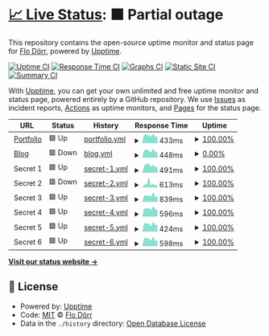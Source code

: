 # [📈 Live Status](https://status.flodoerr.com): <!--live status--> **🟧 Partial outage**

This repository contains the open-source uptime monitor and status page for [Flo Dörr](https://flodoerr.com/), powered by [Upptime](https://github.com/upptime/upptime).

[![Uptime CI](https://github.com/flokol120/uptime/workflows/Uptime%20CI/badge.svg)](https://github.com/flokol120/uptime/actions?query=workflow%3A%22Uptime+CI%22)
[![Response Time CI](https://github.com/flokol120/uptime/workflows/Response%20Time%20CI/badge.svg)](https://github.com/flokol120/uptime/actions?query=workflow%3A%22Response+Time+CI%22)
[![Graphs CI](https://github.com/flokol120/uptime/workflows/Graphs%20CI/badge.svg)](https://github.com/flokol120/uptime/actions?query=workflow%3A%22Graphs+CI%22)
[![Static Site CI](https://github.com/flokol120/uptime/workflows/Static%20Site%20CI/badge.svg)](https://github.com/flokol120/uptime/actions?query=workflow%3A%22Static+Site+CI%22)
[![Summary CI](https://github.com/flokol120/uptime/workflows/Summary%20CI/badge.svg)](https://github.com/flokol120/uptime/actions?query=workflow%3A%22Summary+CI%22)

With [Upptime](https://upptime.js.org), you can get your own unlimited and free uptime monitor and status page, powered entirely by a GitHub repository. We use [Issues](https://github.com/flokol120/uptime/issues) as incident reports, [Actions](https://github.com/flokol120/uptime/actions) as uptime monitors, and [Pages](https://status.flodoerr.com) for the status page.

<!--start: status pages-->
<!-- This summary is generated by Upptime (https://github.com/upptime/upptime) -->
<!-- Do not edit this manually, your changes will be overwritten -->
<!-- prettier-ignore -->
| URL | Status | History | Response Time | Uptime |
| --- | ------ | ------- | ------------- | ------ |
| <img alt="" src="https://icons.duckduckgo.com/ip3/flodoerr.com.ico" height="13"> [Portfolio](https://flodoerr.com) | 🟩 Up | [portfolio.yml](https://github.com/flokol120/uptime/commits/HEAD/history/portfolio.yml) | <details><summary><img alt="Response time graph" src="./graphs/portfolio/response-time-week.png" height="20"> 433ms</summary><br><a href="https://status.flodoerr.com/history/portfolio"><img alt="Response time 596" src="https://img.shields.io/endpoint?url=https%3A%2F%2Fraw.githubusercontent.com%2Fflokol120%2Fuptime%2FHEAD%2Fapi%2Fportfolio%2Fresponse-time.json"></a><br><a href="https://status.flodoerr.com/history/portfolio"><img alt="24-hour response time 376" src="https://img.shields.io/endpoint?url=https%3A%2F%2Fraw.githubusercontent.com%2Fflokol120%2Fuptime%2FHEAD%2Fapi%2Fportfolio%2Fresponse-time-day.json"></a><br><a href="https://status.flodoerr.com/history/portfolio"><img alt="7-day response time 433" src="https://img.shields.io/endpoint?url=https%3A%2F%2Fraw.githubusercontent.com%2Fflokol120%2Fuptime%2FHEAD%2Fapi%2Fportfolio%2Fresponse-time-week.json"></a><br><a href="https://status.flodoerr.com/history/portfolio"><img alt="30-day response time 492" src="https://img.shields.io/endpoint?url=https%3A%2F%2Fraw.githubusercontent.com%2Fflokol120%2Fuptime%2FHEAD%2Fapi%2Fportfolio%2Fresponse-time-month.json"></a><br><a href="https://status.flodoerr.com/history/portfolio"><img alt="1-year response time 596" src="https://img.shields.io/endpoint?url=https%3A%2F%2Fraw.githubusercontent.com%2Fflokol120%2Fuptime%2FHEAD%2Fapi%2Fportfolio%2Fresponse-time-year.json"></a></details> | <details><summary><a href="https://status.flodoerr.com/history/portfolio">100.00%</a></summary><a href="https://status.flodoerr.com/history/portfolio"><img alt="All-time uptime 99.91%" src="https://img.shields.io/endpoint?url=https%3A%2F%2Fraw.githubusercontent.com%2Fflokol120%2Fuptime%2FHEAD%2Fapi%2Fportfolio%2Fuptime.json"></a><br><a href="https://status.flodoerr.com/history/portfolio"><img alt="24-hour uptime 100.00%" src="https://img.shields.io/endpoint?url=https%3A%2F%2Fraw.githubusercontent.com%2Fflokol120%2Fuptime%2FHEAD%2Fapi%2Fportfolio%2Fuptime-day.json"></a><br><a href="https://status.flodoerr.com/history/portfolio"><img alt="7-day uptime 100.00%" src="https://img.shields.io/endpoint?url=https%3A%2F%2Fraw.githubusercontent.com%2Fflokol120%2Fuptime%2FHEAD%2Fapi%2Fportfolio%2Fuptime-week.json"></a><br><a href="https://status.flodoerr.com/history/portfolio"><img alt="30-day uptime 99.40%" src="https://img.shields.io/endpoint?url=https%3A%2F%2Fraw.githubusercontent.com%2Fflokol120%2Fuptime%2FHEAD%2Fapi%2Fportfolio%2Fuptime-month.json"></a><br><a href="https://status.flodoerr.com/history/portfolio"><img alt="1-year uptime 99.91%" src="https://img.shields.io/endpoint?url=https%3A%2F%2Fraw.githubusercontent.com%2Fflokol120%2Fuptime%2FHEAD%2Fapi%2Fportfolio%2Fuptime-year.json"></a></details>
| <img alt="" src="https://icons.duckduckgo.com/ip3/blog.flodoerr.com.ico" height="13"> [Blog](https://blog.flodoerr.com) | 🟥 Down | [blog.yml](https://github.com/flokol120/uptime/commits/HEAD/history/blog.yml) | <details><summary><img alt="Response time graph" src="./graphs/blog/response-time-week.png" height="20"> 448ms</summary><br><a href="https://status.flodoerr.com/history/blog"><img alt="Response time 697" src="https://img.shields.io/endpoint?url=https%3A%2F%2Fraw.githubusercontent.com%2Fflokol120%2Fuptime%2FHEAD%2Fapi%2Fblog%2Fresponse-time.json"></a><br><a href="https://status.flodoerr.com/history/blog"><img alt="24-hour response time 377" src="https://img.shields.io/endpoint?url=https%3A%2F%2Fraw.githubusercontent.com%2Fflokol120%2Fuptime%2FHEAD%2Fapi%2Fblog%2Fresponse-time-day.json"></a><br><a href="https://status.flodoerr.com/history/blog"><img alt="7-day response time 448" src="https://img.shields.io/endpoint?url=https%3A%2F%2Fraw.githubusercontent.com%2Fflokol120%2Fuptime%2FHEAD%2Fapi%2Fblog%2Fresponse-time-week.json"></a><br><a href="https://status.flodoerr.com/history/blog"><img alt="30-day response time 602" src="https://img.shields.io/endpoint?url=https%3A%2F%2Fraw.githubusercontent.com%2Fflokol120%2Fuptime%2FHEAD%2Fapi%2Fblog%2Fresponse-time-month.json"></a><br><a href="https://status.flodoerr.com/history/blog"><img alt="1-year response time 697" src="https://img.shields.io/endpoint?url=https%3A%2F%2Fraw.githubusercontent.com%2Fflokol120%2Fuptime%2FHEAD%2Fapi%2Fblog%2Fresponse-time-year.json"></a></details> | <details><summary><a href="https://status.flodoerr.com/history/blog">0.00%</a></summary><a href="https://status.flodoerr.com/history/blog"><img alt="All-time uptime 90.84%" src="https://img.shields.io/endpoint?url=https%3A%2F%2Fraw.githubusercontent.com%2Fflokol120%2Fuptime%2FHEAD%2Fapi%2Fblog%2Fuptime.json"></a><br><a href="https://status.flodoerr.com/history/blog"><img alt="24-hour uptime 0.00%" src="https://img.shields.io/endpoint?url=https%3A%2F%2Fraw.githubusercontent.com%2Fflokol120%2Fuptime%2FHEAD%2Fapi%2Fblog%2Fuptime-day.json"></a><br><a href="https://status.flodoerr.com/history/blog"><img alt="7-day uptime 0.00%" src="https://img.shields.io/endpoint?url=https%3A%2F%2Fraw.githubusercontent.com%2Fflokol120%2Fuptime%2FHEAD%2Fapi%2Fblog%2Fuptime-week.json"></a><br><a href="https://status.flodoerr.com/history/blog"><img alt="30-day uptime 37.86%" src="https://img.shields.io/endpoint?url=https%3A%2F%2Fraw.githubusercontent.com%2Fflokol120%2Fuptime%2FHEAD%2Fapi%2Fblog%2Fuptime-month.json"></a><br><a href="https://status.flodoerr.com/history/blog"><img alt="1-year uptime 90.84%" src="https://img.shields.io/endpoint?url=https%3A%2F%2Fraw.githubusercontent.com%2Fflokol120%2Fuptime%2FHEAD%2Fapi%2Fblog%2Fuptime-year.json"></a></details>
| <img alt="" src="https://icons.duckduckgo.com/ip3/null.ico" height="13"> Secret 1 | 🟩 Up | [secret-1.yml](https://github.com/flokol120/uptime/commits/HEAD/history/secret-1.yml) | <details><summary><img alt="Response time graph" src="./graphs/secret-1/response-time-week.png" height="20"> 491ms</summary><br><a href="https://status.flodoerr.com/history/secret-1"><img alt="Response time 622" src="https://img.shields.io/endpoint?url=https%3A%2F%2Fraw.githubusercontent.com%2Fflokol120%2Fuptime%2FHEAD%2Fapi%2Fsecret-1%2Fresponse-time.json"></a><br><a href="https://status.flodoerr.com/history/secret-1"><img alt="24-hour response time 393" src="https://img.shields.io/endpoint?url=https%3A%2F%2Fraw.githubusercontent.com%2Fflokol120%2Fuptime%2FHEAD%2Fapi%2Fsecret-1%2Fresponse-time-day.json"></a><br><a href="https://status.flodoerr.com/history/secret-1"><img alt="7-day response time 491" src="https://img.shields.io/endpoint?url=https%3A%2F%2Fraw.githubusercontent.com%2Fflokol120%2Fuptime%2FHEAD%2Fapi%2Fsecret-1%2Fresponse-time-week.json"></a><br><a href="https://status.flodoerr.com/history/secret-1"><img alt="30-day response time 518" src="https://img.shields.io/endpoint?url=https%3A%2F%2Fraw.githubusercontent.com%2Fflokol120%2Fuptime%2FHEAD%2Fapi%2Fsecret-1%2Fresponse-time-month.json"></a><br><a href="https://status.flodoerr.com/history/secret-1"><img alt="1-year response time 622" src="https://img.shields.io/endpoint?url=https%3A%2F%2Fraw.githubusercontent.com%2Fflokol120%2Fuptime%2FHEAD%2Fapi%2Fsecret-1%2Fresponse-time-year.json"></a></details> | <details><summary><a href="https://status.flodoerr.com/history/secret-1">100.00%</a></summary><a href="https://status.flodoerr.com/history/secret-1"><img alt="All-time uptime 99.91%" src="https://img.shields.io/endpoint?url=https%3A%2F%2Fraw.githubusercontent.com%2Fflokol120%2Fuptime%2FHEAD%2Fapi%2Fsecret-1%2Fuptime.json"></a><br><a href="https://status.flodoerr.com/history/secret-1"><img alt="24-hour uptime 100.00%" src="https://img.shields.io/endpoint?url=https%3A%2F%2Fraw.githubusercontent.com%2Fflokol120%2Fuptime%2FHEAD%2Fapi%2Fsecret-1%2Fuptime-day.json"></a><br><a href="https://status.flodoerr.com/history/secret-1"><img alt="7-day uptime 100.00%" src="https://img.shields.io/endpoint?url=https%3A%2F%2Fraw.githubusercontent.com%2Fflokol120%2Fuptime%2FHEAD%2Fapi%2Fsecret-1%2Fuptime-week.json"></a><br><a href="https://status.flodoerr.com/history/secret-1"><img alt="30-day uptime 99.41%" src="https://img.shields.io/endpoint?url=https%3A%2F%2Fraw.githubusercontent.com%2Fflokol120%2Fuptime%2FHEAD%2Fapi%2Fsecret-1%2Fuptime-month.json"></a><br><a href="https://status.flodoerr.com/history/secret-1"><img alt="1-year uptime 99.91%" src="https://img.shields.io/endpoint?url=https%3A%2F%2Fraw.githubusercontent.com%2Fflokol120%2Fuptime%2FHEAD%2Fapi%2Fsecret-1%2Fuptime-year.json"></a></details>
| <img alt="" src="https://icons.duckduckgo.com/ip3/null.ico" height="13"> Secret 2 | 🟥 Down | [secret-2.yml](https://github.com/flokol120/uptime/commits/HEAD/history/secret-2.yml) | <details><summary><img alt="Response time graph" src="./graphs/secret-2/response-time-week.png" height="20"> 613ms</summary><br><a href="https://status.flodoerr.com/history/secret-2"><img alt="Response time 773" src="https://img.shields.io/endpoint?url=https%3A%2F%2Fraw.githubusercontent.com%2Fflokol120%2Fuptime%2FHEAD%2Fapi%2Fsecret-2%2Fresponse-time.json"></a><br><a href="https://status.flodoerr.com/history/secret-2"><img alt="24-hour response time 361" src="https://img.shields.io/endpoint?url=https%3A%2F%2Fraw.githubusercontent.com%2Fflokol120%2Fuptime%2FHEAD%2Fapi%2Fsecret-2%2Fresponse-time-day.json"></a><br><a href="https://status.flodoerr.com/history/secret-2"><img alt="7-day response time 613" src="https://img.shields.io/endpoint?url=https%3A%2F%2Fraw.githubusercontent.com%2Fflokol120%2Fuptime%2FHEAD%2Fapi%2Fsecret-2%2Fresponse-time-week.json"></a><br><a href="https://status.flodoerr.com/history/secret-2"><img alt="30-day response time 576" src="https://img.shields.io/endpoint?url=https%3A%2F%2Fraw.githubusercontent.com%2Fflokol120%2Fuptime%2FHEAD%2Fapi%2Fsecret-2%2Fresponse-time-month.json"></a><br><a href="https://status.flodoerr.com/history/secret-2"><img alt="1-year response time 773" src="https://img.shields.io/endpoint?url=https%3A%2F%2Fraw.githubusercontent.com%2Fflokol120%2Fuptime%2FHEAD%2Fapi%2Fsecret-2%2Fresponse-time-year.json"></a></details> | <details><summary><a href="https://status.flodoerr.com/history/secret-2">100.00%</a></summary><a href="https://status.flodoerr.com/history/secret-2"><img alt="All-time uptime 99.60%" src="https://img.shields.io/endpoint?url=https%3A%2F%2Fraw.githubusercontent.com%2Fflokol120%2Fuptime%2FHEAD%2Fapi%2Fsecret-2%2Fuptime.json"></a><br><a href="https://status.flodoerr.com/history/secret-2"><img alt="24-hour uptime 100.00%" src="https://img.shields.io/endpoint?url=https%3A%2F%2Fraw.githubusercontent.com%2Fflokol120%2Fuptime%2FHEAD%2Fapi%2Fsecret-2%2Fuptime-day.json"></a><br><a href="https://status.flodoerr.com/history/secret-2"><img alt="7-day uptime 100.00%" src="https://img.shields.io/endpoint?url=https%3A%2F%2Fraw.githubusercontent.com%2Fflokol120%2Fuptime%2FHEAD%2Fapi%2Fsecret-2%2Fuptime-week.json"></a><br><a href="https://status.flodoerr.com/history/secret-2"><img alt="30-day uptime 99.30%" src="https://img.shields.io/endpoint?url=https%3A%2F%2Fraw.githubusercontent.com%2Fflokol120%2Fuptime%2FHEAD%2Fapi%2Fsecret-2%2Fuptime-month.json"></a><br><a href="https://status.flodoerr.com/history/secret-2"><img alt="1-year uptime 99.60%" src="https://img.shields.io/endpoint?url=https%3A%2F%2Fraw.githubusercontent.com%2Fflokol120%2Fuptime%2FHEAD%2Fapi%2Fsecret-2%2Fuptime-year.json"></a></details>
| <img alt="" src="https://icons.duckduckgo.com/ip3/null.ico" height="13"> Secret 3 | 🟩 Up | [secret-3.yml](https://github.com/flokol120/uptime/commits/HEAD/history/secret-3.yml) | <details><summary><img alt="Response time graph" src="./graphs/secret-3/response-time-week.png" height="20"> 839ms</summary><br><a href="https://status.flodoerr.com/history/secret-3"><img alt="Response time 941" src="https://img.shields.io/endpoint?url=https%3A%2F%2Fraw.githubusercontent.com%2Fflokol120%2Fuptime%2FHEAD%2Fapi%2Fsecret-3%2Fresponse-time.json"></a><br><a href="https://status.flodoerr.com/history/secret-3"><img alt="24-hour response time 704" src="https://img.shields.io/endpoint?url=https%3A%2F%2Fraw.githubusercontent.com%2Fflokol120%2Fuptime%2FHEAD%2Fapi%2Fsecret-3%2Fresponse-time-day.json"></a><br><a href="https://status.flodoerr.com/history/secret-3"><img alt="7-day response time 839" src="https://img.shields.io/endpoint?url=https%3A%2F%2Fraw.githubusercontent.com%2Fflokol120%2Fuptime%2FHEAD%2Fapi%2Fsecret-3%2Fresponse-time-week.json"></a><br><a href="https://status.flodoerr.com/history/secret-3"><img alt="30-day response time 897" src="https://img.shields.io/endpoint?url=https%3A%2F%2Fraw.githubusercontent.com%2Fflokol120%2Fuptime%2FHEAD%2Fapi%2Fsecret-3%2Fresponse-time-month.json"></a><br><a href="https://status.flodoerr.com/history/secret-3"><img alt="1-year response time 941" src="https://img.shields.io/endpoint?url=https%3A%2F%2Fraw.githubusercontent.com%2Fflokol120%2Fuptime%2FHEAD%2Fapi%2Fsecret-3%2Fresponse-time-year.json"></a></details> | <details><summary><a href="https://status.flodoerr.com/history/secret-3">100.00%</a></summary><a href="https://status.flodoerr.com/history/secret-3"><img alt="All-time uptime 99.90%" src="https://img.shields.io/endpoint?url=https%3A%2F%2Fraw.githubusercontent.com%2Fflokol120%2Fuptime%2FHEAD%2Fapi%2Fsecret-3%2Fuptime.json"></a><br><a href="https://status.flodoerr.com/history/secret-3"><img alt="24-hour uptime 100.00%" src="https://img.shields.io/endpoint?url=https%3A%2F%2Fraw.githubusercontent.com%2Fflokol120%2Fuptime%2FHEAD%2Fapi%2Fsecret-3%2Fuptime-day.json"></a><br><a href="https://status.flodoerr.com/history/secret-3"><img alt="7-day uptime 100.00%" src="https://img.shields.io/endpoint?url=https%3A%2F%2Fraw.githubusercontent.com%2Fflokol120%2Fuptime%2FHEAD%2Fapi%2Fsecret-3%2Fuptime-week.json"></a><br><a href="https://status.flodoerr.com/history/secret-3"><img alt="30-day uptime 99.33%" src="https://img.shields.io/endpoint?url=https%3A%2F%2Fraw.githubusercontent.com%2Fflokol120%2Fuptime%2FHEAD%2Fapi%2Fsecret-3%2Fuptime-month.json"></a><br><a href="https://status.flodoerr.com/history/secret-3"><img alt="1-year uptime 99.90%" src="https://img.shields.io/endpoint?url=https%3A%2F%2Fraw.githubusercontent.com%2Fflokol120%2Fuptime%2FHEAD%2Fapi%2Fsecret-3%2Fuptime-year.json"></a></details>
| <img alt="" src="https://icons.duckduckgo.com/ip3/null.ico" height="13"> Secret 4 | 🟩 Up | [secret-4.yml](https://github.com/flokol120/uptime/commits/HEAD/history/secret-4.yml) | <details><summary><img alt="Response time graph" src="./graphs/secret-4/response-time-week.png" height="20"> 596ms</summary><br><a href="https://status.flodoerr.com/history/secret-4"><img alt="Response time 785" src="https://img.shields.io/endpoint?url=https%3A%2F%2Fraw.githubusercontent.com%2Fflokol120%2Fuptime%2FHEAD%2Fapi%2Fsecret-4%2Fresponse-time.json"></a><br><a href="https://status.flodoerr.com/history/secret-4"><img alt="24-hour response time 485" src="https://img.shields.io/endpoint?url=https%3A%2F%2Fraw.githubusercontent.com%2Fflokol120%2Fuptime%2FHEAD%2Fapi%2Fsecret-4%2Fresponse-time-day.json"></a><br><a href="https://status.flodoerr.com/history/secret-4"><img alt="7-day response time 596" src="https://img.shields.io/endpoint?url=https%3A%2F%2Fraw.githubusercontent.com%2Fflokol120%2Fuptime%2FHEAD%2Fapi%2Fsecret-4%2Fresponse-time-week.json"></a><br><a href="https://status.flodoerr.com/history/secret-4"><img alt="30-day response time 643" src="https://img.shields.io/endpoint?url=https%3A%2F%2Fraw.githubusercontent.com%2Fflokol120%2Fuptime%2FHEAD%2Fapi%2Fsecret-4%2Fresponse-time-month.json"></a><br><a href="https://status.flodoerr.com/history/secret-4"><img alt="1-year response time 785" src="https://img.shields.io/endpoint?url=https%3A%2F%2Fraw.githubusercontent.com%2Fflokol120%2Fuptime%2FHEAD%2Fapi%2Fsecret-4%2Fresponse-time-year.json"></a></details> | <details><summary><a href="https://status.flodoerr.com/history/secret-4">100.00%</a></summary><a href="https://status.flodoerr.com/history/secret-4"><img alt="All-time uptime 99.90%" src="https://img.shields.io/endpoint?url=https%3A%2F%2Fraw.githubusercontent.com%2Fflokol120%2Fuptime%2FHEAD%2Fapi%2Fsecret-4%2Fuptime.json"></a><br><a href="https://status.flodoerr.com/history/secret-4"><img alt="24-hour uptime 100.00%" src="https://img.shields.io/endpoint?url=https%3A%2F%2Fraw.githubusercontent.com%2Fflokol120%2Fuptime%2FHEAD%2Fapi%2Fsecret-4%2Fuptime-day.json"></a><br><a href="https://status.flodoerr.com/history/secret-4"><img alt="7-day uptime 100.00%" src="https://img.shields.io/endpoint?url=https%3A%2F%2Fraw.githubusercontent.com%2Fflokol120%2Fuptime%2FHEAD%2Fapi%2Fsecret-4%2Fuptime-week.json"></a><br><a href="https://status.flodoerr.com/history/secret-4"><img alt="30-day uptime 99.34%" src="https://img.shields.io/endpoint?url=https%3A%2F%2Fraw.githubusercontent.com%2Fflokol120%2Fuptime%2FHEAD%2Fapi%2Fsecret-4%2Fuptime-month.json"></a><br><a href="https://status.flodoerr.com/history/secret-4"><img alt="1-year uptime 99.90%" src="https://img.shields.io/endpoint?url=https%3A%2F%2Fraw.githubusercontent.com%2Fflokol120%2Fuptime%2FHEAD%2Fapi%2Fsecret-4%2Fuptime-year.json"></a></details>
| <img alt="" src="https://icons.duckduckgo.com/ip3/null.ico" height="13"> Secret 5 | 🟩 Up | [secret-5.yml](https://github.com/flokol120/uptime/commits/HEAD/history/secret-5.yml) | <details><summary><img alt="Response time graph" src="./graphs/secret-5/response-time-week.png" height="20"> 424ms</summary><br><a href="https://status.flodoerr.com/history/secret-5"><img alt="Response time 583" src="https://img.shields.io/endpoint?url=https%3A%2F%2Fraw.githubusercontent.com%2Fflokol120%2Fuptime%2FHEAD%2Fapi%2Fsecret-5%2Fresponse-time.json"></a><br><a href="https://status.flodoerr.com/history/secret-5"><img alt="24-hour response time 355" src="https://img.shields.io/endpoint?url=https%3A%2F%2Fraw.githubusercontent.com%2Fflokol120%2Fuptime%2FHEAD%2Fapi%2Fsecret-5%2Fresponse-time-day.json"></a><br><a href="https://status.flodoerr.com/history/secret-5"><img alt="7-day response time 424" src="https://img.shields.io/endpoint?url=https%3A%2F%2Fraw.githubusercontent.com%2Fflokol120%2Fuptime%2FHEAD%2Fapi%2Fsecret-5%2Fresponse-time-week.json"></a><br><a href="https://status.flodoerr.com/history/secret-5"><img alt="30-day response time 464" src="https://img.shields.io/endpoint?url=https%3A%2F%2Fraw.githubusercontent.com%2Fflokol120%2Fuptime%2FHEAD%2Fapi%2Fsecret-5%2Fresponse-time-month.json"></a><br><a href="https://status.flodoerr.com/history/secret-5"><img alt="1-year response time 583" src="https://img.shields.io/endpoint?url=https%3A%2F%2Fraw.githubusercontent.com%2Fflokol120%2Fuptime%2FHEAD%2Fapi%2Fsecret-5%2Fresponse-time-year.json"></a></details> | <details><summary><a href="https://status.flodoerr.com/history/secret-5">100.00%</a></summary><a href="https://status.flodoerr.com/history/secret-5"><img alt="All-time uptime 99.92%" src="https://img.shields.io/endpoint?url=https%3A%2F%2Fraw.githubusercontent.com%2Fflokol120%2Fuptime%2FHEAD%2Fapi%2Fsecret-5%2Fuptime.json"></a><br><a href="https://status.flodoerr.com/history/secret-5"><img alt="24-hour uptime 100.00%" src="https://img.shields.io/endpoint?url=https%3A%2F%2Fraw.githubusercontent.com%2Fflokol120%2Fuptime%2FHEAD%2Fapi%2Fsecret-5%2Fuptime-day.json"></a><br><a href="https://status.flodoerr.com/history/secret-5"><img alt="7-day uptime 100.00%" src="https://img.shields.io/endpoint?url=https%3A%2F%2Fraw.githubusercontent.com%2Fflokol120%2Fuptime%2FHEAD%2Fapi%2Fsecret-5%2Fuptime-week.json"></a><br><a href="https://status.flodoerr.com/history/secret-5"><img alt="30-day uptime 99.42%" src="https://img.shields.io/endpoint?url=https%3A%2F%2Fraw.githubusercontent.com%2Fflokol120%2Fuptime%2FHEAD%2Fapi%2Fsecret-5%2Fuptime-month.json"></a><br><a href="https://status.flodoerr.com/history/secret-5"><img alt="1-year uptime 99.92%" src="https://img.shields.io/endpoint?url=https%3A%2F%2Fraw.githubusercontent.com%2Fflokol120%2Fuptime%2FHEAD%2Fapi%2Fsecret-5%2Fuptime-year.json"></a></details>
| <img alt="" src="https://icons.duckduckgo.com/ip3/null.ico" height="13"> Secret 6 | 🟩 Up | [secret-6.yml](https://github.com/flokol120/uptime/commits/HEAD/history/secret-6.yml) | <details><summary><img alt="Response time graph" src="./graphs/secret-6/response-time-week.png" height="20"> 598ms</summary><br><a href="https://status.flodoerr.com/history/secret-6"><img alt="Response time 779" src="https://img.shields.io/endpoint?url=https%3A%2F%2Fraw.githubusercontent.com%2Fflokol120%2Fuptime%2FHEAD%2Fapi%2Fsecret-6%2Fresponse-time.json"></a><br><a href="https://status.flodoerr.com/history/secret-6"><img alt="24-hour response time 512" src="https://img.shields.io/endpoint?url=https%3A%2F%2Fraw.githubusercontent.com%2Fflokol120%2Fuptime%2FHEAD%2Fapi%2Fsecret-6%2Fresponse-time-day.json"></a><br><a href="https://status.flodoerr.com/history/secret-6"><img alt="7-day response time 598" src="https://img.shields.io/endpoint?url=https%3A%2F%2Fraw.githubusercontent.com%2Fflokol120%2Fuptime%2FHEAD%2Fapi%2Fsecret-6%2Fresponse-time-week.json"></a><br><a href="https://status.flodoerr.com/history/secret-6"><img alt="30-day response time 700" src="https://img.shields.io/endpoint?url=https%3A%2F%2Fraw.githubusercontent.com%2Fflokol120%2Fuptime%2FHEAD%2Fapi%2Fsecret-6%2Fresponse-time-month.json"></a><br><a href="https://status.flodoerr.com/history/secret-6"><img alt="1-year response time 779" src="https://img.shields.io/endpoint?url=https%3A%2F%2Fraw.githubusercontent.com%2Fflokol120%2Fuptime%2FHEAD%2Fapi%2Fsecret-6%2Fresponse-time-year.json"></a></details> | <details><summary><a href="https://status.flodoerr.com/history/secret-6">100.00%</a></summary><a href="https://status.flodoerr.com/history/secret-6"><img alt="All-time uptime 98.22%" src="https://img.shields.io/endpoint?url=https%3A%2F%2Fraw.githubusercontent.com%2Fflokol120%2Fuptime%2FHEAD%2Fapi%2Fsecret-6%2Fuptime.json"></a><br><a href="https://status.flodoerr.com/history/secret-6"><img alt="24-hour uptime 100.00%" src="https://img.shields.io/endpoint?url=https%3A%2F%2Fraw.githubusercontent.com%2Fflokol120%2Fuptime%2FHEAD%2Fapi%2Fsecret-6%2Fuptime-day.json"></a><br><a href="https://status.flodoerr.com/history/secret-6"><img alt="7-day uptime 100.00%" src="https://img.shields.io/endpoint?url=https%3A%2F%2Fraw.githubusercontent.com%2Fflokol120%2Fuptime%2FHEAD%2Fapi%2Fsecret-6%2Fuptime-week.json"></a><br><a href="https://status.flodoerr.com/history/secret-6"><img alt="30-day uptime 99.34%" src="https://img.shields.io/endpoint?url=https%3A%2F%2Fraw.githubusercontent.com%2Fflokol120%2Fuptime%2FHEAD%2Fapi%2Fsecret-6%2Fuptime-month.json"></a><br><a href="https://status.flodoerr.com/history/secret-6"><img alt="1-year uptime 98.22%" src="https://img.shields.io/endpoint?url=https%3A%2F%2Fraw.githubusercontent.com%2Fflokol120%2Fuptime%2FHEAD%2Fapi%2Fsecret-6%2Fuptime-year.json"></a></details>

<!--end: status pages-->

[**Visit our status website →**](https://status.flodoerr.com)

## 📄 License

- Powered by: [Upptime](https://github.com/upptime/upptime)
- Code: [MIT](./LICENSE) © [Flo Dörr](https://flodoerr.com/)
- Data in the `./history` directory: [Open Database License](https://opendatacommons.org/licenses/odbl/1-0/)
